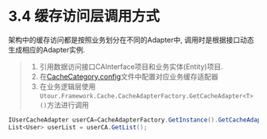 # 3.4 缓存访问层调用方式
架构中的缓存访问都是按照业务划分在不同的Adapter中, 调用时是根据接口动态生成相应的Adapter实例.
>1. 引用数据访问接口CAInterface项目和业务实体(Entity)项目.
>2. 在[CacheCategory.config](../configintro/dbcategoryconfig.md)文件中配置对应业务缓存适配器
>3. 在业务逻辑层使用```Utour.Framework.Cache.CacheAdapterFactory.GetCacheAdapter<T>()```方法进行调用

```C#
IUserCacheAdapter userCA=CacheAdapterFactory.GetInstance().GetCacheAdapter<IUserCacheAdapter>();
List<User> userList = userCA.GetList();
```

